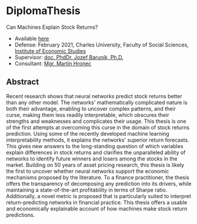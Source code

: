 # DiplomaThesis
Can Machines Explain Stock Returns? 
- Available [here](https://drive.google.com/file/d/1rciQdri9fzO-j4MJyfnE9W1_bOb7MP04/view?usp=sharing)
- Defense: February 2021, Charles University, Faculty of Social Sciences, [Institute of Economic Studies](http://ies.fsv.cuni.cz/content/tree/index/lang/en)
- Supervisor: [doc. PhdDr. Jozef Baruník, Ph.D.](http://ies.fsv.cuni.cz/en/staff/barunik)
- Consultant: [Mgr. Martin Hronec](http://ies.fsv.cuni.cz/en/staff/hronec)

## Abstract
Recent research shows that neural networks predict stock returns better than any other model. The networks' mathematically complicated nature is both their advantage, enabling to uncover complex patterns, and their curse, making them less readily interpretable, which obscures their strengths and weaknesses and complicates their usage. This thesis is one of the first attempts at overcoming this curse in the domain of stock returns prediction. Using some of the recently developed machine learning interpretability methods, it explains the networks' superior return forecasts. This gives new answers to the long-standing question of which variables explain differences in stock returns and clarifies the unparalleled ability of networks to identify future winners and losers among the stocks in the market. Building on 50 years of asset pricing research, this thesis is likely the first to uncover whether neural networks support the economic mechanisms proposed by the literature. To a finance practitioner, the thesis offers the transparency of decomposing any prediction into its drivers, while maintaining a state-of-the-art profitability in terms of Sharpe ratio. Additionally, a novel metric is proposed that is particularly suited to interpret return-predicting networks in financial practice. This thesis offers a usable and economically explainable account of how machines make stock return predictions.



